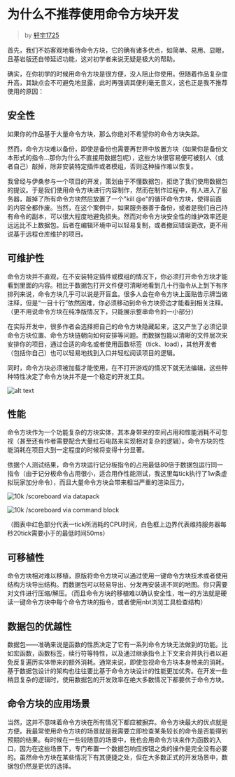 # 为什么不推荐使用命令方块开发
> by [轩宇1725](https://space.bilibili.com/104432208)


首先，我们不妨客观地看待命令方块，它的确有诸多优点，如简单、易用、显眼，且基岩版还自带延迟功能，这对初学者来说无疑是极大的帮助。

确实，在你初学的时候用命令方块是很方便，没人阻止你使用。但随着作品复杂度升高，其缺点会不可避免地显露，此时再强调其便利毫无意义，这也正是我不推荐使用的原因：

## 安全性

如果你的作品基于大量命令方块，那么你绝对不希望你的命令方块失踪。

然而，命令方块难以备份，即使是备份也需要再世界中放置方块（如果你是备份文本形式的指令…那你为什么不直接用数据包呢），这些方块很容易便可被别人（或者自己）敲掉，除非安装特定插件或者模组，否则这种操作难以恢复。

我曾经与伊桑参与一个项目的开发，策划由于不懂数据包，拒绝了我们使用数据包的提议。于是我们使用命令方块进行内容制作，然而在制作过程中，有人进入了服务器，敲掉了所有命令方块然后放置了一个"kill @e"的循环命令方块，使得前面的内容全都作废。当然，在这个案例中，如果服务器善于备份，或者是我们自己持有命令的副本，可以很大程度地避免损失。然而对命令方块安全性的维护效率还是远远比不上数据包。后者在编辑环境中可以轻易复制，或者撤回错误更改，更不用说基于远程仓库维护的项目。

## 可维护性

命令方块并不直观，在不安装特定插件或模组的情况下，你必须打开命令方块才能看到里面的内容。相比于数据包打开文件便可清晰地看到几十行指令从上到下有序排列来说，命令方块几乎可以说是开盲盒。很多人会在命令方块上面贴告示牌当做注释，但是“一目十行”依然困难，你必须移动到命令方块旁边才能看到相关注释。（更不用说命令方块在纯净版情况下，只能展示整串命令的一小部分）

在实际开发中，很多作者会选择把自己的命令方块隐藏起来，这又产生了必须记录命令方块位置、命令方块链朝向如何安排等问题。而数据包能以清晰的文件层次来安排你的项目，通过合适的命名或者使用函数标签（tick、load），其他开发者（包括你自己）也可以轻易地找到入口并轻松阅读项目的逻辑。

同时，命令方块必须被加载才能使用，在不打开游戏的情况下就无法编辑，这些种种特性决定了命令方块并不是一个稳定的开发工具。

![alt text](/resources/2fdd526e64398f6d93b267bec63554c2.png)

## 性能

命令方块作为一个功能复杂的方块实体，其本身带来的空间占用和性能消耗不可忽视（甚至还有作者需要配合大量红石电路来实现相对复杂的逻辑）。命令方块的性能消耗在项目大到一定程度的时候将变得十分显著。

依据个人测试结果，命令方块运行记分板指令的占用最低80倍于数据包运行同一指令（由于记分板命令占用很小，适合用作性能测试，我这里每tick执行了1w条虚拟玩家加分命令），而且大量命令方块会带来相当严重的渲染压力。

![10k /scoreboard via datapack](/resources/a2311b004247c13a2b40e84c68b58354.png)

![10k /scoreboard via command block](/resources/image.png)

（图表中红色部分代表一tick所消耗的CPU时间，白色框上边界代表维持服务器每秒20tick需要小于的最低时间50ms）

## 可移植性

命令方块相对难以移植，原版将命令方块可以通过使用一键命令方块技术或者使用结构方块导出结构。而数据包可以轻易导出、分发再安装进不同的地图。你只需要对文件进行压缩/解压。（而且命令方块的移植难以确认安全性，唯一的方法就是硬读一键命令方块中每个命令方块的指令，或者使用nbt浏览工具检查结构）

## 数据包的优越性

数据包——准确来说是函数的性质决定了它有一系列命令方块无法做到的功能。比如宏函数，函数标签，续行符等特性，以及通过继承指令上下文来合并执行者以避免反复遍历实体带来的额外消耗。通常来说，即使忽视命令方块本身带来的消耗，基于数据包设计的架构也往往要比基于命令方块设计的性能更加优秀。在开发一些稍显复杂的逻辑时，使用数据包的开发效率在绝大多数情况下都要优于命令方块。

## 命令方块的应用场景

当然，这并不意味着命令方块在所有情况下都应被摒弃。命令方块最大的优点就是方便。我最常使用命令方块的场景就是我需要立即检查某条较长的命令是否能得到预期的结果。有时候在一些较随意的场景中，我也会用命令方块来作为函数的入口，因为在这些场景下，专门布置一个数据包响应按钮之类的操作是完全没有必要的。虽然命令方块在某些情况下有其便捷之处，但在大多数正式的开发场景中，数据包仍然是更优的选择。
